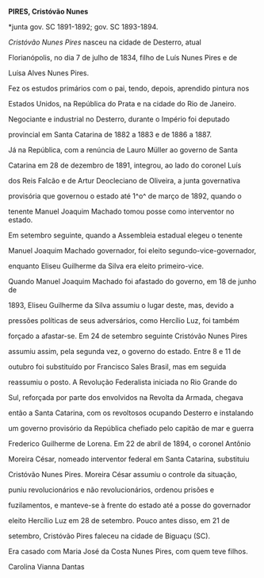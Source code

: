 **PIRES, Cristóvão Nunes**



\*junta gov. SC 1891-1892; gov. SC 1893-1894.



*Cristóvão Nunes Pires* nasceu na cidade de Desterro, atual

Florianópolis, no dia 7 de julho de 1834, filho de Luís Nunes Pires e de

Luísa Alves Nunes Pires.



Fez os estudos primários com o pai, tendo, depois, aprendido pintura nos

Estados Unidos, na República do Prata e na cidade do Rio de Janeiro.

Negociante e industrial no Desterro, durante o Império foi deputado

provincial em Santa Catarina de 1882 a 1883 e de 1886 a 1887.



Já na República, com a renúncia de Lauro Müller ao governo de Santa

Catarina em 28 de dezembro de 1891, integrou, ao lado do coronel Luís

dos Reis Falcão e de Artur Deocleciano de Oliveira, a junta governativa

provisória que governou o estado até 1^o^ de março de 1892, quando o

tenente Manuel Joaquim Machado tomou posse como interventor no estado.

Em setembro seguinte, quando a Assembleia estadual elegeu o tenente

Manuel Joaquim Machado governador, foi eleito segundo-vice-governador,

enquanto Eliseu Guilherme da Silva era eleito primeiro-vice.



Quando Manuel Joaquim Machado foi afastado do governo, em 18 de junho de

1893, Eliseu Guilherme da Silva assumiu o lugar deste, mas, devido a

pressões políticas de seus adversários, como Hercílio Luz, foi também

forçado a afastar-se. Em 24 de setembro seguinte Cristóvão Nunes Pires

assumiu assim, pela segunda vez, o governo do estado. Entre 8 e 11 de

outubro foi substituído por Francisco Sales Brasil, mas em seguida

reassumiu o posto. A Revolução Federalista iniciada no Rio Grande do

Sul, reforçada por parte dos envolvidos na Revolta da Armada, chegava

então a Santa Catarina, com os revoltosos ocupando Desterro e instalando

um governo provisório da República chefiado pelo capitão de mar e guerra

Frederico Guilherme de Lorena. Em 22 de abril de 1894, o coronel Antônio

Moreira César, nomeado interventor federal em Santa Catarina, substituiu

Cristóvão Nunes Pires. Moreira César assumiu o controle da situação,

puniu revolucionários e não revolucionários, ordenou prisões e

fuzilamentos, e manteve-se à frente do estado até a posse do governador

eleito Hercílio Luz em 28 de setembro. Pouco antes disso, em 21 de

setembro, Cristóvão Pires faleceu na cidade de Biguaçu (SC).



Era casado com Maria José da Costa Nunes Pires, com quem teve filhos.



Carolina Vianna Dantas




